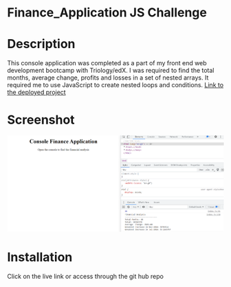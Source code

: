 # Finance_Application JS Challenge

# Description
This console application was completed as a part of my front end web development bootcamp with Triology/edX. I was required to find the total months, average change, profits and losses in a set of nested arrays. It required me to use JavaScript to create nested loops and conditions. 
[Link to the deployed project]( https://al946x.github.io/Finance_Application/ "link to the deployed project")


# Screenshot
![screenshot of console finance application](assets/images/screenshot.png "Screen shot of console finance app")

# Installation 
Click on the live link or access through the git hub repo


